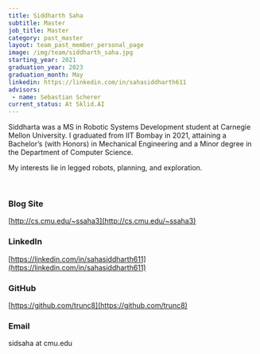 ```yaml
---
title: Siddharth Saha
subtitle: Master
job_title: Master
category: past_master
layout: team_past_member_personal_page
image: /img/team/siddharth_saha.jpg
starting_year: 2021
graduation_year: 2023
graduation_month: May
linkedin: https://linkedin.com/in/sahasiddharth611
advisors:
 - name: Sebastian Scherer
current_status: At Sklid.AI
---
```


Siddharta was a MS in Robotic Systems Development student at Carnegie Mellon University. I graduated from IIT Bombay in 2021, attaining a Bachelor’s (with Honors) in Mechanical Engineering and a Minor degree in the Department of Computer Science.

My interests lie in legged robots, planning, and exploration.

<br>




### Blog Site
[http://cs.cmu.edu/~ssaha3](http://cs.cmu.edu/~ssaha3)

### LinkedIn
[https://linkedin.com/in/sahasiddharth611](https://linkedin.com/in/sahasiddharth611)

### GitHub
[https://github.com/trunc8](https://github.com/trunc8)

### Email
sidsaha at cmu.edu
